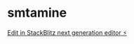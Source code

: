 # smtamine

[Edit in StackBlitz next generation editor ⚡️](https://stackblitz.com/~/github.com/IntownNFT/smtamine)